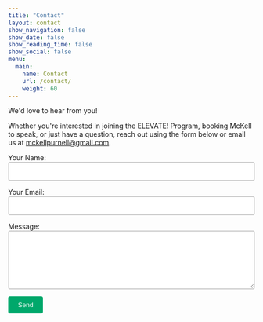 ```yaml
---
title: "Contact"
layout: contact
show_navigation: false
show_date: false
show_reading_time: false
show_social: false
menu:
  main:
    name: Contact
    url: /contact/
    weight: 60
---
```


We'd love to hear from you!

Whether you're interested in joining the ELEVATE! Program, booking McKell to speak, or just have a question, reach out using the form below or email us at [mckellpurnell@gmail.com](mailto:tagonzales99@gmail.com).

<form action="https://formsubmit.io/send/tagonzales99@gmail.com" method="POST">
  <input name="_redirect" type="hidden" value="/thank-you/">
  <input name="_email.template.title" type="hidden" value="ELEVATE Contact Form Submission">
  <input name="_email.subject" type="hidden" value="New Contact Message from ELEVATE Site">

  <p>
    <label>Your Name:</label><br>
    <input type="text" name="name" required style="width: 100%; padding: 10px; border: 2px solid #ccc; border-radius: 4px;">
  </p>
  <p>
    <label>Your Email:</label><br>
    <input type="email" name="email" required style="width: 100%; padding: 10px; border: 2px solid #ccc; border-radius: 4px;">
  </p>
  <p>
    <label>Message:</label><br>
    <textarea name="message" required style="width: 100%; padding: 10px; border: 2px solid #ccc; border-radius: 4px; min-height: 120px;"></textarea>
  </p>
  <p>
    <button type="submit" style="padding: 10px 20px; background-color: #00A86B; color: white; border: none; border-radius: 4px;">Send</button>
  </p>
</form>

